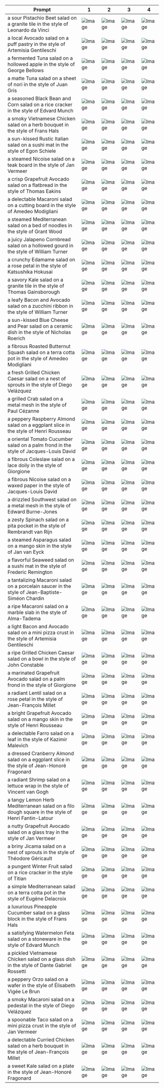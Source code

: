 | Prompt | 1 | 2 | 3 | 4 |
|-|-|-|-|-|
| a sour Pistachio Beet salad on a granite tile in the style of Leonardo da Vinci | ![Image](https://salad-benchmark-public-assets.s3.us-east-2.amazonaws.com/sdxl/a100b7fe-7597-4057-9a1d-7cb1acd6f0ed-0.jpg) | ![Image](https://salad-benchmark-public-assets.s3.us-east-2.amazonaws.com/sdxl/a100b7fe-7597-4057-9a1d-7cb1acd6f0ed-1.jpg) | ![Image](https://salad-benchmark-public-assets.s3.us-east-2.amazonaws.com/sdxl/a100b7fe-7597-4057-9a1d-7cb1acd6f0ed-2.jpg) | ![Image](https://salad-benchmark-public-assets.s3.us-east-2.amazonaws.com/sdxl/a100b7fe-7597-4057-9a1d-7cb1acd6f0ed-3.jpg) |
| a local Avocado salad on a puff pastry in the style of Artemisia Gentileschi | ![Image](https://salad-benchmark-public-assets.s3.us-east-2.amazonaws.com/sdxl/4bffea73-674a-4890-bfc8-edf461cb87ed-0.jpg) | ![Image](https://salad-benchmark-public-assets.s3.us-east-2.amazonaws.com/sdxl/4bffea73-674a-4890-bfc8-edf461cb87ed-1.jpg) | ![Image](https://salad-benchmark-public-assets.s3.us-east-2.amazonaws.com/sdxl/4bffea73-674a-4890-bfc8-edf461cb87ed-2.jpg) | ![Image](https://salad-benchmark-public-assets.s3.us-east-2.amazonaws.com/sdxl/4bffea73-674a-4890-bfc8-edf461cb87ed-3.jpg) |
| a fermented Tuna salad on a hollowed apple in the style of George Bellows | ![Image](https://salad-benchmark-public-assets.s3.us-east-2.amazonaws.com/sdxl/3fc2cce7-1b45-4e90-b2c1-676043b0d31b-0.jpg) | ![Image](https://salad-benchmark-public-assets.s3.us-east-2.amazonaws.com/sdxl/3fc2cce7-1b45-4e90-b2c1-676043b0d31b-1.jpg) | ![Image](https://salad-benchmark-public-assets.s3.us-east-2.amazonaws.com/sdxl/3fc2cce7-1b45-4e90-b2c1-676043b0d31b-2.jpg) | ![Image](https://salad-benchmark-public-assets.s3.us-east-2.amazonaws.com/sdxl/3fc2cce7-1b45-4e90-b2c1-676043b0d31b-3.jpg) |
| a matte Tuna salad on a sheet of nori in the style of Juan Gris | ![Image](https://salad-benchmark-public-assets.s3.us-east-2.amazonaws.com/sdxl/4237277e-9ce1-48b1-a1ae-6012859a2a01-0.jpg) | ![Image](https://salad-benchmark-public-assets.s3.us-east-2.amazonaws.com/sdxl/4237277e-9ce1-48b1-a1ae-6012859a2a01-1.jpg) | ![Image](https://salad-benchmark-public-assets.s3.us-east-2.amazonaws.com/sdxl/4237277e-9ce1-48b1-a1ae-6012859a2a01-2.jpg) | ![Image](https://salad-benchmark-public-assets.s3.us-east-2.amazonaws.com/sdxl/4237277e-9ce1-48b1-a1ae-6012859a2a01-3.jpg) |
| a seasoned Black Bean and Corn salad on a rice cracker in the style of Edvard Munch | ![Image](https://salad-benchmark-public-assets.s3.us-east-2.amazonaws.com/sdxl/5f65d01d-5cfd-42ea-aa51-4f5728ef4fb3-0.jpg) | ![Image](https://salad-benchmark-public-assets.s3.us-east-2.amazonaws.com/sdxl/5f65d01d-5cfd-42ea-aa51-4f5728ef4fb3-1.jpg) | ![Image](https://salad-benchmark-public-assets.s3.us-east-2.amazonaws.com/sdxl/5f65d01d-5cfd-42ea-aa51-4f5728ef4fb3-2.jpg) | ![Image](https://salad-benchmark-public-assets.s3.us-east-2.amazonaws.com/sdxl/5f65d01d-5cfd-42ea-aa51-4f5728ef4fb3-3.jpg) |
| a smoky Vietnamese Chicken salad on a herb bouquet in the style of Frans Hals | ![Image](https://salad-benchmark-public-assets.s3.us-east-2.amazonaws.com/sdxl/b9b49df7-ab66-42c4-95f4-c8ba362aac7b-0.jpg) | ![Image](https://salad-benchmark-public-assets.s3.us-east-2.amazonaws.com/sdxl/b9b49df7-ab66-42c4-95f4-c8ba362aac7b-1.jpg) | ![Image](https://salad-benchmark-public-assets.s3.us-east-2.amazonaws.com/sdxl/b9b49df7-ab66-42c4-95f4-c8ba362aac7b-2.jpg) | ![Image](https://salad-benchmark-public-assets.s3.us-east-2.amazonaws.com/sdxl/b9b49df7-ab66-42c4-95f4-c8ba362aac7b-3.jpg) |
| a sun-kissed Rustic Italian salad on a sushi mat in the style of Egon Schiele | ![Image](https://salad-benchmark-public-assets.s3.us-east-2.amazonaws.com/sdxl/0b8c73ee-2aa3-455e-a700-9b10a0fdc75d-0.jpg) | ![Image](https://salad-benchmark-public-assets.s3.us-east-2.amazonaws.com/sdxl/0b8c73ee-2aa3-455e-a700-9b10a0fdc75d-1.jpg) | ![Image](https://salad-benchmark-public-assets.s3.us-east-2.amazonaws.com/sdxl/0b8c73ee-2aa3-455e-a700-9b10a0fdc75d-2.jpg) | ![Image](https://salad-benchmark-public-assets.s3.us-east-2.amazonaws.com/sdxl/0b8c73ee-2aa3-455e-a700-9b10a0fdc75d-3.jpg) |
| a steamed Nicoise salad on a teak board in the style of Jan Vermeer | ![Image](https://salad-benchmark-public-assets.s3.us-east-2.amazonaws.com/sdxl/907c099f-a674-4401-9709-04d764c453c1-0.jpg) | ![Image](https://salad-benchmark-public-assets.s3.us-east-2.amazonaws.com/sdxl/907c099f-a674-4401-9709-04d764c453c1-1.jpg) | ![Image](https://salad-benchmark-public-assets.s3.us-east-2.amazonaws.com/sdxl/907c099f-a674-4401-9709-04d764c453c1-2.jpg) | ![Image](https://salad-benchmark-public-assets.s3.us-east-2.amazonaws.com/sdxl/907c099f-a674-4401-9709-04d764c453c1-3.jpg) |
| a crisp Grapefruit Avocado salad on a flatbread in the style of Thomas Eakins | ![Image](https://salad-benchmark-public-assets.s3.us-east-2.amazonaws.com/sdxl/48b9718f-cae3-4952-a6d2-dd9d877ca90d-0.jpg) | ![Image](https://salad-benchmark-public-assets.s3.us-east-2.amazonaws.com/sdxl/48b9718f-cae3-4952-a6d2-dd9d877ca90d-1.jpg) | ![Image](https://salad-benchmark-public-assets.s3.us-east-2.amazonaws.com/sdxl/48b9718f-cae3-4952-a6d2-dd9d877ca90d-2.jpg) | ![Image](https://salad-benchmark-public-assets.s3.us-east-2.amazonaws.com/sdxl/48b9718f-cae3-4952-a6d2-dd9d877ca90d-3.jpg) |
| a delectable Macaroni salad on a cutting board in the style of Amedeo Modigliani | ![Image](https://salad-benchmark-public-assets.s3.us-east-2.amazonaws.com/sdxl/1350f0bb-ff6d-4fb8-8f57-5d6d0cd53f75-0.jpg) | ![Image](https://salad-benchmark-public-assets.s3.us-east-2.amazonaws.com/sdxl/1350f0bb-ff6d-4fb8-8f57-5d6d0cd53f75-1.jpg) | ![Image](https://salad-benchmark-public-assets.s3.us-east-2.amazonaws.com/sdxl/1350f0bb-ff6d-4fb8-8f57-5d6d0cd53f75-2.jpg) | ![Image](https://salad-benchmark-public-assets.s3.us-east-2.amazonaws.com/sdxl/1350f0bb-ff6d-4fb8-8f57-5d6d0cd53f75-3.jpg) |
| a steamed Mediterranean salad on a bed of noodles in the style of Grant Wood | ![Image](https://salad-benchmark-public-assets.s3.us-east-2.amazonaws.com/sdxl/3fb8909c-0e67-44c0-991b-bf2b2381a69f-0.jpg) | ![Image](https://salad-benchmark-public-assets.s3.us-east-2.amazonaws.com/sdxl/3fb8909c-0e67-44c0-991b-bf2b2381a69f-1.jpg) | ![Image](https://salad-benchmark-public-assets.s3.us-east-2.amazonaws.com/sdxl/3fb8909c-0e67-44c0-991b-bf2b2381a69f-2.jpg) | ![Image](https://salad-benchmark-public-assets.s3.us-east-2.amazonaws.com/sdxl/3fb8909c-0e67-44c0-991b-bf2b2381a69f-3.jpg) |
| a juicy Jalapeno Cornbread salad on a hollowed gourd in the style of William Turner | ![Image](https://salad-benchmark-public-assets.s3.us-east-2.amazonaws.com/sdxl/8bb7c31e-b23d-4882-8889-bcdae50774fc-0.jpg) | ![Image](https://salad-benchmark-public-assets.s3.us-east-2.amazonaws.com/sdxl/8bb7c31e-b23d-4882-8889-bcdae50774fc-1.jpg) | ![Image](https://salad-benchmark-public-assets.s3.us-east-2.amazonaws.com/sdxl/8bb7c31e-b23d-4882-8889-bcdae50774fc-2.jpg) | ![Image](https://salad-benchmark-public-assets.s3.us-east-2.amazonaws.com/sdxl/8bb7c31e-b23d-4882-8889-bcdae50774fc-3.jpg) |
| a crunchy Edamame salad on a rose petal in the style of Katsushika Hokusai | ![Image](https://salad-benchmark-public-assets.s3.us-east-2.amazonaws.com/sdxl/6bdba5b1-ae2f-4534-bc05-40a6dacb7083-0.jpg) | ![Image](https://salad-benchmark-public-assets.s3.us-east-2.amazonaws.com/sdxl/6bdba5b1-ae2f-4534-bc05-40a6dacb7083-1.jpg) | ![Image](https://salad-benchmark-public-assets.s3.us-east-2.amazonaws.com/sdxl/6bdba5b1-ae2f-4534-bc05-40a6dacb7083-2.jpg) | ![Image](https://salad-benchmark-public-assets.s3.us-east-2.amazonaws.com/sdxl/6bdba5b1-ae2f-4534-bc05-40a6dacb7083-3.jpg) |
| a savory Kale salad on a granite tile in the style of Thomas Gainsborough | ![Image](https://salad-benchmark-public-assets.s3.us-east-2.amazonaws.com/sdxl/6a0d7d2d-b676-4acd-a0c7-feafb8e5a2bf-0.jpg) | ![Image](https://salad-benchmark-public-assets.s3.us-east-2.amazonaws.com/sdxl/6a0d7d2d-b676-4acd-a0c7-feafb8e5a2bf-1.jpg) | ![Image](https://salad-benchmark-public-assets.s3.us-east-2.amazonaws.com/sdxl/6a0d7d2d-b676-4acd-a0c7-feafb8e5a2bf-2.jpg) | ![Image](https://salad-benchmark-public-assets.s3.us-east-2.amazonaws.com/sdxl/6a0d7d2d-b676-4acd-a0c7-feafb8e5a2bf-3.jpg) |
| a leafy Bacon and Avocado salad on a zucchini ribbon in the style of William Turner | ![Image](https://salad-benchmark-public-assets.s3.us-east-2.amazonaws.com/sdxl/662e350c-8ce7-4128-b7c4-0525404e318d-0.jpg) | ![Image](https://salad-benchmark-public-assets.s3.us-east-2.amazonaws.com/sdxl/662e350c-8ce7-4128-b7c4-0525404e318d-1.jpg) | ![Image](https://salad-benchmark-public-assets.s3.us-east-2.amazonaws.com/sdxl/662e350c-8ce7-4128-b7c4-0525404e318d-2.jpg) | ![Image](https://salad-benchmark-public-assets.s3.us-east-2.amazonaws.com/sdxl/662e350c-8ce7-4128-b7c4-0525404e318d-3.jpg) |
| a sun-kissed Blue Cheese and Pear salad on a ceramic dish in the style of Nicholas Roerich | ![Image](https://salad-benchmark-public-assets.s3.us-east-2.amazonaws.com/sdxl/ccffd954-5ba3-4b5d-b925-640cfeaf7092-0.jpg) | ![Image](https://salad-benchmark-public-assets.s3.us-east-2.amazonaws.com/sdxl/ccffd954-5ba3-4b5d-b925-640cfeaf7092-1.jpg) | ![Image](https://salad-benchmark-public-assets.s3.us-east-2.amazonaws.com/sdxl/ccffd954-5ba3-4b5d-b925-640cfeaf7092-2.jpg) | ![Image](https://salad-benchmark-public-assets.s3.us-east-2.amazonaws.com/sdxl/ccffd954-5ba3-4b5d-b925-640cfeaf7092-3.jpg) |
| a fibrous Roasted Butternut Squash salad on a terra cotta pot in the style of Amedeo Modigliani | ![Image](https://salad-benchmark-public-assets.s3.us-east-2.amazonaws.com/sdxl/5c3ecc4f-a9c8-42dc-aa39-e774a90cd130-0.jpg) | ![Image](https://salad-benchmark-public-assets.s3.us-east-2.amazonaws.com/sdxl/5c3ecc4f-a9c8-42dc-aa39-e774a90cd130-1.jpg) | ![Image](https://salad-benchmark-public-assets.s3.us-east-2.amazonaws.com/sdxl/5c3ecc4f-a9c8-42dc-aa39-e774a90cd130-2.jpg) | ![Image](https://salad-benchmark-public-assets.s3.us-east-2.amazonaws.com/sdxl/5c3ecc4f-a9c8-42dc-aa39-e774a90cd130-3.jpg) |
| a fresh Grilled Chicken Caesar salad on a nest of sprouts in the style of Diego Velázquez | ![Image](https://salad-benchmark-public-assets.s3.us-east-2.amazonaws.com/sdxl/d5884c21-6bdf-44fe-838e-a58be7ca334a-0.jpg) | ![Image](https://salad-benchmark-public-assets.s3.us-east-2.amazonaws.com/sdxl/d5884c21-6bdf-44fe-838e-a58be7ca334a-1.jpg) | ![Image](https://salad-benchmark-public-assets.s3.us-east-2.amazonaws.com/sdxl/d5884c21-6bdf-44fe-838e-a58be7ca334a-2.jpg) | ![Image](https://salad-benchmark-public-assets.s3.us-east-2.amazonaws.com/sdxl/d5884c21-6bdf-44fe-838e-a58be7ca334a-3.jpg) |
| a grilled Crab salad on a metal mesh in the style of Paul Cézanne | ![Image](https://salad-benchmark-public-assets.s3.us-east-2.amazonaws.com/sdxl/280f3ecc-00ab-4898-a05a-5f04b9ed807e-0.jpg) | ![Image](https://salad-benchmark-public-assets.s3.us-east-2.amazonaws.com/sdxl/280f3ecc-00ab-4898-a05a-5f04b9ed807e-1.jpg) | ![Image](https://salad-benchmark-public-assets.s3.us-east-2.amazonaws.com/sdxl/280f3ecc-00ab-4898-a05a-5f04b9ed807e-2.jpg) | ![Image](https://salad-benchmark-public-assets.s3.us-east-2.amazonaws.com/sdxl/280f3ecc-00ab-4898-a05a-5f04b9ed807e-3.jpg) |
| a peppery Raspberry Almond salad on a eggplant slice in the style of Henri Rousseau | ![Image](https://salad-benchmark-public-assets.s3.us-east-2.amazonaws.com/sdxl/fd4b920d-a317-4de4-9cb4-cee680f06ab3-0.jpg) | ![Image](https://salad-benchmark-public-assets.s3.us-east-2.amazonaws.com/sdxl/fd4b920d-a317-4de4-9cb4-cee680f06ab3-1.jpg) | ![Image](https://salad-benchmark-public-assets.s3.us-east-2.amazonaws.com/sdxl/fd4b920d-a317-4de4-9cb4-cee680f06ab3-2.jpg) | ![Image](https://salad-benchmark-public-assets.s3.us-east-2.amazonaws.com/sdxl/fd4b920d-a317-4de4-9cb4-cee680f06ab3-3.jpg) |
| a oriental Tomato Cucumber salad on a palm frond in the style of Jacques-Louis David | ![Image](https://salad-benchmark-public-assets.s3.us-east-2.amazonaws.com/sdxl/83721428-c455-4ed8-ac79-027a7123cc11-0.jpg) | ![Image](https://salad-benchmark-public-assets.s3.us-east-2.amazonaws.com/sdxl/83721428-c455-4ed8-ac79-027a7123cc11-1.jpg) | ![Image](https://salad-benchmark-public-assets.s3.us-east-2.amazonaws.com/sdxl/83721428-c455-4ed8-ac79-027a7123cc11-2.jpg) | ![Image](https://salad-benchmark-public-assets.s3.us-east-2.amazonaws.com/sdxl/83721428-c455-4ed8-ac79-027a7123cc11-3.jpg) |
| a fibrous Coleslaw salad on a lace doily in the style of Giorgione | ![Image](https://salad-benchmark-public-assets.s3.us-east-2.amazonaws.com/sdxl/abc2a80e-9d71-41a1-a55b-6c95561db17c-0.jpg) | ![Image](https://salad-benchmark-public-assets.s3.us-east-2.amazonaws.com/sdxl/abc2a80e-9d71-41a1-a55b-6c95561db17c-1.jpg) | ![Image](https://salad-benchmark-public-assets.s3.us-east-2.amazonaws.com/sdxl/abc2a80e-9d71-41a1-a55b-6c95561db17c-2.jpg) | ![Image](https://salad-benchmark-public-assets.s3.us-east-2.amazonaws.com/sdxl/abc2a80e-9d71-41a1-a55b-6c95561db17c-3.jpg) |
| a fibrous Nicoise salad on a waxed paper in the style of Jacques-Louis David | ![Image](https://salad-benchmark-public-assets.s3.us-east-2.amazonaws.com/sdxl/049cb73a-f2ba-4dd6-9c70-1674a8e9fa8c-0.jpg) | ![Image](https://salad-benchmark-public-assets.s3.us-east-2.amazonaws.com/sdxl/049cb73a-f2ba-4dd6-9c70-1674a8e9fa8c-1.jpg) | ![Image](https://salad-benchmark-public-assets.s3.us-east-2.amazonaws.com/sdxl/049cb73a-f2ba-4dd6-9c70-1674a8e9fa8c-2.jpg) | ![Image](https://salad-benchmark-public-assets.s3.us-east-2.amazonaws.com/sdxl/049cb73a-f2ba-4dd6-9c70-1674a8e9fa8c-3.jpg) |
| a drizzled Southwest salad on a metal mesh in the style of Edward Burne-Jones | ![Image](https://salad-benchmark-public-assets.s3.us-east-2.amazonaws.com/sdxl/bde12453-eb1c-4b0e-a448-87ff6fe6541b-0.jpg) | ![Image](https://salad-benchmark-public-assets.s3.us-east-2.amazonaws.com/sdxl/bde12453-eb1c-4b0e-a448-87ff6fe6541b-1.jpg) | ![Image](https://salad-benchmark-public-assets.s3.us-east-2.amazonaws.com/sdxl/bde12453-eb1c-4b0e-a448-87ff6fe6541b-2.jpg) | ![Image](https://salad-benchmark-public-assets.s3.us-east-2.amazonaws.com/sdxl/bde12453-eb1c-4b0e-a448-87ff6fe6541b-3.jpg) |
| a zesty Spinach salad on a pita pocket in the style of Rembrandt van Rijn | ![Image](https://salad-benchmark-public-assets.s3.us-east-2.amazonaws.com/sdxl/17d0faf2-46f6-4dd8-98c5-c8e0b058cd9e-0.jpg) | ![Image](https://salad-benchmark-public-assets.s3.us-east-2.amazonaws.com/sdxl/17d0faf2-46f6-4dd8-98c5-c8e0b058cd9e-1.jpg) | ![Image](https://salad-benchmark-public-assets.s3.us-east-2.amazonaws.com/sdxl/17d0faf2-46f6-4dd8-98c5-c8e0b058cd9e-2.jpg) | ![Image](https://salad-benchmark-public-assets.s3.us-east-2.amazonaws.com/sdxl/17d0faf2-46f6-4dd8-98c5-c8e0b058cd9e-3.jpg) |
| a steamed Asparagus salad on a mango skin in the style of Jan van Eyck | ![Image](https://salad-benchmark-public-assets.s3.us-east-2.amazonaws.com/sdxl/29f1cb16-50df-41e7-8ea1-3b98a3fd364e-0.jpg) | ![Image](https://salad-benchmark-public-assets.s3.us-east-2.amazonaws.com/sdxl/29f1cb16-50df-41e7-8ea1-3b98a3fd364e-1.jpg) | ![Image](https://salad-benchmark-public-assets.s3.us-east-2.amazonaws.com/sdxl/29f1cb16-50df-41e7-8ea1-3b98a3fd364e-2.jpg) | ![Image](https://salad-benchmark-public-assets.s3.us-east-2.amazonaws.com/sdxl/29f1cb16-50df-41e7-8ea1-3b98a3fd364e-3.jpg) |
| a flavorful Seaweed salad on a sushi mat in the style of Frederic Remington | ![Image](https://salad-benchmark-public-assets.s3.us-east-2.amazonaws.com/sdxl/c5c5d240-5af5-472e-9a44-6425ac0a54d2-0.jpg) | ![Image](https://salad-benchmark-public-assets.s3.us-east-2.amazonaws.com/sdxl/c5c5d240-5af5-472e-9a44-6425ac0a54d2-1.jpg) | ![Image](https://salad-benchmark-public-assets.s3.us-east-2.amazonaws.com/sdxl/c5c5d240-5af5-472e-9a44-6425ac0a54d2-2.jpg) | ![Image](https://salad-benchmark-public-assets.s3.us-east-2.amazonaws.com/sdxl/c5c5d240-5af5-472e-9a44-6425ac0a54d2-3.jpg) |
| a tantalizing Macaroni salad on a porcelain saucer in the style of Jean-Baptiste-Siméon Chardin | ![Image](https://salad-benchmark-public-assets.s3.us-east-2.amazonaws.com/sdxl/d7e73056-933b-4cb0-bca5-c3b5b59396ec-0.jpg) | ![Image](https://salad-benchmark-public-assets.s3.us-east-2.amazonaws.com/sdxl/d7e73056-933b-4cb0-bca5-c3b5b59396ec-1.jpg) | ![Image](https://salad-benchmark-public-assets.s3.us-east-2.amazonaws.com/sdxl/d7e73056-933b-4cb0-bca5-c3b5b59396ec-2.jpg) | ![Image](https://salad-benchmark-public-assets.s3.us-east-2.amazonaws.com/sdxl/d7e73056-933b-4cb0-bca5-c3b5b59396ec-3.jpg) |
| a ripe Macaroni salad on a marble slab in the style of Alma-Tadema | ![Image](https://salad-benchmark-public-assets.s3.us-east-2.amazonaws.com/sdxl/c246fce0-c2ca-4919-9b7c-4d0690bbe1ca-0.jpg) | ![Image](https://salad-benchmark-public-assets.s3.us-east-2.amazonaws.com/sdxl/c246fce0-c2ca-4919-9b7c-4d0690bbe1ca-1.jpg) | ![Image](https://salad-benchmark-public-assets.s3.us-east-2.amazonaws.com/sdxl/c246fce0-c2ca-4919-9b7c-4d0690bbe1ca-2.jpg) | ![Image](https://salad-benchmark-public-assets.s3.us-east-2.amazonaws.com/sdxl/c246fce0-c2ca-4919-9b7c-4d0690bbe1ca-3.jpg) |
| a light Bacon and Avocado salad on a mini pizza crust in the style of Artemisia Gentileschi | ![Image](https://salad-benchmark-public-assets.s3.us-east-2.amazonaws.com/sdxl/b7e616c0-a521-4d52-9695-7a5ad9634224-0.jpg) | ![Image](https://salad-benchmark-public-assets.s3.us-east-2.amazonaws.com/sdxl/b7e616c0-a521-4d52-9695-7a5ad9634224-1.jpg) | ![Image](https://salad-benchmark-public-assets.s3.us-east-2.amazonaws.com/sdxl/b7e616c0-a521-4d52-9695-7a5ad9634224-2.jpg) | ![Image](https://salad-benchmark-public-assets.s3.us-east-2.amazonaws.com/sdxl/b7e616c0-a521-4d52-9695-7a5ad9634224-3.jpg) |
| a ripe Grilled Chicken Caesar salad on a bowl in the style of John Constable | ![Image](https://salad-benchmark-public-assets.s3.us-east-2.amazonaws.com/sdxl/dbf28a9e-9783-41a2-98fe-70ea8bc152cb-0.jpg) | ![Image](https://salad-benchmark-public-assets.s3.us-east-2.amazonaws.com/sdxl/dbf28a9e-9783-41a2-98fe-70ea8bc152cb-1.jpg) | ![Image](https://salad-benchmark-public-assets.s3.us-east-2.amazonaws.com/sdxl/dbf28a9e-9783-41a2-98fe-70ea8bc152cb-2.jpg) | ![Image](https://salad-benchmark-public-assets.s3.us-east-2.amazonaws.com/sdxl/dbf28a9e-9783-41a2-98fe-70ea8bc152cb-3.jpg) |
| a marinated Grapefruit Avocado salad on a palm frond in the style of Giorgione | ![Image](https://salad-benchmark-public-assets.s3.us-east-2.amazonaws.com/sdxl/b12a7881-a338-4732-9226-e5c02f044cfa-0.jpg) | ![Image](https://salad-benchmark-public-assets.s3.us-east-2.amazonaws.com/sdxl/b12a7881-a338-4732-9226-e5c02f044cfa-1.jpg) | ![Image](https://salad-benchmark-public-assets.s3.us-east-2.amazonaws.com/sdxl/b12a7881-a338-4732-9226-e5c02f044cfa-2.jpg) | ![Image](https://salad-benchmark-public-assets.s3.us-east-2.amazonaws.com/sdxl/b12a7881-a338-4732-9226-e5c02f044cfa-3.jpg) |
| a radiant Lentil salad on a rose petal in the style of Jean-François Millet | ![Image](https://salad-benchmark-public-assets.s3.us-east-2.amazonaws.com/sdxl/2aa11001-a1be-4399-aaca-8c9731416860-0.jpg) | ![Image](https://salad-benchmark-public-assets.s3.us-east-2.amazonaws.com/sdxl/2aa11001-a1be-4399-aaca-8c9731416860-1.jpg) | ![Image](https://salad-benchmark-public-assets.s3.us-east-2.amazonaws.com/sdxl/2aa11001-a1be-4399-aaca-8c9731416860-2.jpg) | ![Image](https://salad-benchmark-public-assets.s3.us-east-2.amazonaws.com/sdxl/2aa11001-a1be-4399-aaca-8c9731416860-3.jpg) |
| a bright Grapefruit Avocado salad on a mango skin in the style of Henri Rousseau | ![Image](https://salad-benchmark-public-assets.s3.us-east-2.amazonaws.com/sdxl/d5654366-09b6-4032-b4d6-dd0f9db9468a-0.jpg) | ![Image](https://salad-benchmark-public-assets.s3.us-east-2.amazonaws.com/sdxl/d5654366-09b6-4032-b4d6-dd0f9db9468a-1.jpg) | ![Image](https://salad-benchmark-public-assets.s3.us-east-2.amazonaws.com/sdxl/d5654366-09b6-4032-b4d6-dd0f9db9468a-2.jpg) | ![Image](https://salad-benchmark-public-assets.s3.us-east-2.amazonaws.com/sdxl/d5654366-09b6-4032-b4d6-dd0f9db9468a-3.jpg) |
| a delectable Farro salad on a leaf in the style of Kazimir Malevich | ![Image](https://salad-benchmark-public-assets.s3.us-east-2.amazonaws.com/sdxl/f8c89151-0bc7-455c-b3df-ba9de465fe18-0.jpg) | ![Image](https://salad-benchmark-public-assets.s3.us-east-2.amazonaws.com/sdxl/f8c89151-0bc7-455c-b3df-ba9de465fe18-1.jpg) | ![Image](https://salad-benchmark-public-assets.s3.us-east-2.amazonaws.com/sdxl/f8c89151-0bc7-455c-b3df-ba9de465fe18-2.jpg) | ![Image](https://salad-benchmark-public-assets.s3.us-east-2.amazonaws.com/sdxl/f8c89151-0bc7-455c-b3df-ba9de465fe18-3.jpg) |
| a dressed Cranberry Almond salad on a eggplant slice in the style of Jean-Honoré Fragonard | ![Image](https://salad-benchmark-public-assets.s3.us-east-2.amazonaws.com/sdxl/45a31c79-acdd-4920-b34e-39bec2c80ad6-0.jpg) | ![Image](https://salad-benchmark-public-assets.s3.us-east-2.amazonaws.com/sdxl/45a31c79-acdd-4920-b34e-39bec2c80ad6-1.jpg) | ![Image](https://salad-benchmark-public-assets.s3.us-east-2.amazonaws.com/sdxl/45a31c79-acdd-4920-b34e-39bec2c80ad6-2.jpg) | ![Image](https://salad-benchmark-public-assets.s3.us-east-2.amazonaws.com/sdxl/45a31c79-acdd-4920-b34e-39bec2c80ad6-3.jpg) |
| a radiant Shrimp salad on a lettuce wrap in the style of Vincent van Gogh | ![Image](https://salad-benchmark-public-assets.s3.us-east-2.amazonaws.com/sdxl/61ab5dfc-ce32-4ed3-b2fb-fff455afa2ca-0.jpg) | ![Image](https://salad-benchmark-public-assets.s3.us-east-2.amazonaws.com/sdxl/61ab5dfc-ce32-4ed3-b2fb-fff455afa2ca-1.jpg) | ![Image](https://salad-benchmark-public-assets.s3.us-east-2.amazonaws.com/sdxl/61ab5dfc-ce32-4ed3-b2fb-fff455afa2ca-2.jpg) | ![Image](https://salad-benchmark-public-assets.s3.us-east-2.amazonaws.com/sdxl/61ab5dfc-ce32-4ed3-b2fb-fff455afa2ca-3.jpg) |
| a tangy Lemon Herb Mediterranean salad on a filo dough square in the style of Henri Fantin-Latour | ![Image](https://salad-benchmark-public-assets.s3.us-east-2.amazonaws.com/sdxl/aea07e96-73db-4a31-aa99-ab29dffec91a-0.jpg) | ![Image](https://salad-benchmark-public-assets.s3.us-east-2.amazonaws.com/sdxl/aea07e96-73db-4a31-aa99-ab29dffec91a-1.jpg) | ![Image](https://salad-benchmark-public-assets.s3.us-east-2.amazonaws.com/sdxl/aea07e96-73db-4a31-aa99-ab29dffec91a-2.jpg) | ![Image](https://salad-benchmark-public-assets.s3.us-east-2.amazonaws.com/sdxl/aea07e96-73db-4a31-aa99-ab29dffec91a-3.jpg) |
| a nutty Grapefruit Avocado salad on a glass tray in the style of Jan Vermeer | ![Image](https://salad-benchmark-public-assets.s3.us-east-2.amazonaws.com/sdxl/8dc43f09-2fab-465f-9a70-b3d12fea0c94-0.jpg) | ![Image](https://salad-benchmark-public-assets.s3.us-east-2.amazonaws.com/sdxl/8dc43f09-2fab-465f-9a70-b3d12fea0c94-1.jpg) | ![Image](https://salad-benchmark-public-assets.s3.us-east-2.amazonaws.com/sdxl/8dc43f09-2fab-465f-9a70-b3d12fea0c94-2.jpg) | ![Image](https://salad-benchmark-public-assets.s3.us-east-2.amazonaws.com/sdxl/8dc43f09-2fab-465f-9a70-b3d12fea0c94-3.jpg) |
| a briny Jicama salad on a nest of sprouts in the style of Théodore Géricault | ![Image](https://salad-benchmark-public-assets.s3.us-east-2.amazonaws.com/sdxl/64b0691d-0c5a-41c2-8422-13d251a24bae-0.jpg) | ![Image](https://salad-benchmark-public-assets.s3.us-east-2.amazonaws.com/sdxl/64b0691d-0c5a-41c2-8422-13d251a24bae-1.jpg) | ![Image](https://salad-benchmark-public-assets.s3.us-east-2.amazonaws.com/sdxl/64b0691d-0c5a-41c2-8422-13d251a24bae-2.jpg) | ![Image](https://salad-benchmark-public-assets.s3.us-east-2.amazonaws.com/sdxl/64b0691d-0c5a-41c2-8422-13d251a24bae-3.jpg) |
| a pungent Winter Fruit salad on a rice cracker in the style of Titian | ![Image](https://salad-benchmark-public-assets.s3.us-east-2.amazonaws.com/sdxl/0067e61c-a7a6-4a09-b49e-5dd45deb68b8-0.jpg) | ![Image](https://salad-benchmark-public-assets.s3.us-east-2.amazonaws.com/sdxl/0067e61c-a7a6-4a09-b49e-5dd45deb68b8-1.jpg) | ![Image](https://salad-benchmark-public-assets.s3.us-east-2.amazonaws.com/sdxl/0067e61c-a7a6-4a09-b49e-5dd45deb68b8-2.jpg) | ![Image](https://salad-benchmark-public-assets.s3.us-east-2.amazonaws.com/sdxl/0067e61c-a7a6-4a09-b49e-5dd45deb68b8-3.jpg) |
| a simple Mediterranean salad on a terra cotta pot in the style of Eugène Delacroix | ![Image](https://salad-benchmark-public-assets.s3.us-east-2.amazonaws.com/sdxl/a0fe26be-38a9-435d-9d9d-1ad9317ebb5a-0.jpg) | ![Image](https://salad-benchmark-public-assets.s3.us-east-2.amazonaws.com/sdxl/a0fe26be-38a9-435d-9d9d-1ad9317ebb5a-1.jpg) | ![Image](https://salad-benchmark-public-assets.s3.us-east-2.amazonaws.com/sdxl/a0fe26be-38a9-435d-9d9d-1ad9317ebb5a-2.jpg) | ![Image](https://salad-benchmark-public-assets.s3.us-east-2.amazonaws.com/sdxl/a0fe26be-38a9-435d-9d9d-1ad9317ebb5a-3.jpg) |
| a luxurious Pineapple Cucumber salad on a glass block in the style of Frans Hals | ![Image](https://salad-benchmark-public-assets.s3.us-east-2.amazonaws.com/sdxl/17d6376b-b86a-4aac-8995-6de8bdc06cdd-0.jpg) | ![Image](https://salad-benchmark-public-assets.s3.us-east-2.amazonaws.com/sdxl/17d6376b-b86a-4aac-8995-6de8bdc06cdd-1.jpg) | ![Image](https://salad-benchmark-public-assets.s3.us-east-2.amazonaws.com/sdxl/17d6376b-b86a-4aac-8995-6de8bdc06cdd-2.jpg) | ![Image](https://salad-benchmark-public-assets.s3.us-east-2.amazonaws.com/sdxl/17d6376b-b86a-4aac-8995-6de8bdc06cdd-3.jpg) |
| a satisfying Watermelon Feta salad on a stoneware in the style of Edvard Munch | ![Image](https://salad-benchmark-public-assets.s3.us-east-2.amazonaws.com/sdxl/f52d767f-107e-4f3f-963d-4442e2c2fb9c-0.jpg) | ![Image](https://salad-benchmark-public-assets.s3.us-east-2.amazonaws.com/sdxl/f52d767f-107e-4f3f-963d-4442e2c2fb9c-1.jpg) | ![Image](https://salad-benchmark-public-assets.s3.us-east-2.amazonaws.com/sdxl/f52d767f-107e-4f3f-963d-4442e2c2fb9c-2.jpg) | ![Image](https://salad-benchmark-public-assets.s3.us-east-2.amazonaws.com/sdxl/f52d767f-107e-4f3f-963d-4442e2c2fb9c-3.jpg) |
| a pickled Vietnamese Chicken salad on a glass dish in the style of Dante Gabriel Rossetti | ![Image](https://salad-benchmark-public-assets.s3.us-east-2.amazonaws.com/sdxl/5cbe442e-df19-4899-906d-bdc03f37cd73-0.jpg) | ![Image](https://salad-benchmark-public-assets.s3.us-east-2.amazonaws.com/sdxl/5cbe442e-df19-4899-906d-bdc03f37cd73-1.jpg) | ![Image](https://salad-benchmark-public-assets.s3.us-east-2.amazonaws.com/sdxl/5cbe442e-df19-4899-906d-bdc03f37cd73-2.jpg) | ![Image](https://salad-benchmark-public-assets.s3.us-east-2.amazonaws.com/sdxl/5cbe442e-df19-4899-906d-bdc03f37cd73-3.jpg) |
| a peppery Orzo salad on a wafer in the style of Élisabeth Vigée Le Brun | ![Image](https://salad-benchmark-public-assets.s3.us-east-2.amazonaws.com/sdxl/36b262fb-cdca-407a-aa80-4cd12266f635-0.jpg) | ![Image](https://salad-benchmark-public-assets.s3.us-east-2.amazonaws.com/sdxl/36b262fb-cdca-407a-aa80-4cd12266f635-1.jpg) | ![Image](https://salad-benchmark-public-assets.s3.us-east-2.amazonaws.com/sdxl/36b262fb-cdca-407a-aa80-4cd12266f635-2.jpg) | ![Image](https://salad-benchmark-public-assets.s3.us-east-2.amazonaws.com/sdxl/36b262fb-cdca-407a-aa80-4cd12266f635-3.jpg) |
| a smoky Macaroni salad on a pedestal in the style of Diego Velázquez | ![Image](https://salad-benchmark-public-assets.s3.us-east-2.amazonaws.com/sdxl/a1f00dc8-cbfa-42d8-9ca2-720d3dd61529-0.jpg) | ![Image](https://salad-benchmark-public-assets.s3.us-east-2.amazonaws.com/sdxl/a1f00dc8-cbfa-42d8-9ca2-720d3dd61529-1.jpg) | ![Image](https://salad-benchmark-public-assets.s3.us-east-2.amazonaws.com/sdxl/a1f00dc8-cbfa-42d8-9ca2-720d3dd61529-2.jpg) | ![Image](https://salad-benchmark-public-assets.s3.us-east-2.amazonaws.com/sdxl/a1f00dc8-cbfa-42d8-9ca2-720d3dd61529-3.jpg) |
| a spoonable Taco salad on a mini pizza crust in the style of Jan Vermeer | ![Image](https://salad-benchmark-public-assets.s3.us-east-2.amazonaws.com/sdxl/5bf31fee-e2ed-4041-9dbb-99562ae3c413-0.jpg) | ![Image](https://salad-benchmark-public-assets.s3.us-east-2.amazonaws.com/sdxl/5bf31fee-e2ed-4041-9dbb-99562ae3c413-1.jpg) | ![Image](https://salad-benchmark-public-assets.s3.us-east-2.amazonaws.com/sdxl/5bf31fee-e2ed-4041-9dbb-99562ae3c413-2.jpg) | ![Image](https://salad-benchmark-public-assets.s3.us-east-2.amazonaws.com/sdxl/5bf31fee-e2ed-4041-9dbb-99562ae3c413-3.jpg) |
| a delectable Curried Chicken salad on a herb bouquet in the style of Jean-François Millet | ![Image](https://salad-benchmark-public-assets.s3.us-east-2.amazonaws.com/sdxl/c6be5c13-f635-470c-9116-d4ed82db593a-0.jpg) | ![Image](https://salad-benchmark-public-assets.s3.us-east-2.amazonaws.com/sdxl/c6be5c13-f635-470c-9116-d4ed82db593a-1.jpg) | ![Image](https://salad-benchmark-public-assets.s3.us-east-2.amazonaws.com/sdxl/c6be5c13-f635-470c-9116-d4ed82db593a-2.jpg) | ![Image](https://salad-benchmark-public-assets.s3.us-east-2.amazonaws.com/sdxl/c6be5c13-f635-470c-9116-d4ed82db593a-3.jpg) |
| a sweet Kale salad on a plate in the style of Jean-Honoré Fragonard | ![Image](https://salad-benchmark-public-assets.s3.us-east-2.amazonaws.com/sdxl/bcdaa7f8-cf17-4856-b295-9b6db930f607-0.jpg) | ![Image](https://salad-benchmark-public-assets.s3.us-east-2.amazonaws.com/sdxl/bcdaa7f8-cf17-4856-b295-9b6db930f607-1.jpg) | ![Image](https://salad-benchmark-public-assets.s3.us-east-2.amazonaws.com/sdxl/bcdaa7f8-cf17-4856-b295-9b6db930f607-2.jpg) | ![Image](https://salad-benchmark-public-assets.s3.us-east-2.amazonaws.com/sdxl/bcdaa7f8-cf17-4856-b295-9b6db930f607-3.jpg) |

